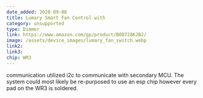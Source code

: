 ```yaml
---
date_added: 2020-09-08
title: Lumary Smart Fan Control with 
category: unsupported
type: Dimmer
link: https://www.amazon.com/gp/product/B08728KJBJ/
image: /assets/device_images/lumary_fan_switch.webp
link2: 
link3: 
chip: WR3
---
```

communication utilized i2c to communicate with secondary MCU. The system could most likely be re-purposed to use an esp chip however every pad on the WR3 is soldered.